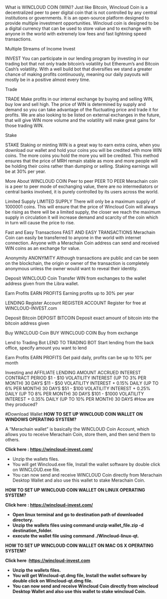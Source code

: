 What is WINCLOUD COIN (WIN)?
Just like Bitcoin, Wincloud Coin is a decentralized peer to peer digital coin that is not controlled by any central institutions or governments. It is an open-source platform designed to provide multiple investment opportunities. Wincloud coin is designed to be a digital currency that can be used to store value and to exchange with anyone in the world with extremely low fees and fast lightning speed transactions.

Multiple Streams of Income
Invest

INVEST
You can participate in our lending program by investing in our trading bot that not only trade bitcoin’s volatility but Ethereum’s and Bitcoin Cash’s volatility. With a well build bot that diversifies we stand a greater chance of making profits continuously, meaning our daily payouts will mostly be in a positive almost every time.

Trade

TRADE
Make profits in our internal exchange by buying and selling WIN, buy low and sell high. The price of WIN is determined by supply and demand so you can take advantage of the fluctuating price and trade it for profits. We are also looking to be listed on external exchanges in the future, that will give WIN more volume and the volatility will make great gains for those trading WIN.

Stake

STAKE
Staking or minting WIN is a great way to earn extra coins, when you download our wallet and hold your coins you will be credited with more WIN coins. The more coins you hold the more you will be credited. This method ensures that the price of MRH remain stable as more and more people will be holding their coins rather than dumping or selling. Staking earnings will be at 30% per year.

More About WINCLOUD COIN
Peer to peer
PEER TO PEER
Merachain coin is a peer to peer mode of exchanging value, there are no intermediators or central banks involved, it is purely controlled by its users across the world.

Limited Supply
LIMITED SUPPLY
There will only be a maximum supply of 1000001 coins. This will ensure that the price of Wincloud Coin will always be rising as there will be a limited supply, the closer we reach the maximum supply in circulation it will increase demand and scarcity of the coin which in turn will cause the price to rise.

Fast and Easy Transactions
FAST AND EASY TRANSACTIONS
Merachain Coin can easily be transferred to anyone in the world with internet connection. Anyone with a Merachain Coin address can send and received WIN coins as an exchange for value.

Anonymity
ANONYMITY
Although transactions are public and can be seen on the blockchain, the origin or owner of the transaction is completely anonymous unless the owner would want to reveal their identity.

Deposit WINCLOUD Coin
Transfer WIN from exchanges to the wallet address given from the Libra wallet.

Earn Profits
EARN PROFITS
Earning profits up to 30% per year

LENDING
Register Account
REGISTER ACCOUNT
Register for free at WINCLOUD-INVEST.com

Deposit Bitcoin
DEPOSIT BITCOIN
Deposit exact amount of bitcoin into the bitcoin address given

Buy WINCLOUD Coin
BUY WINCLOUD COIN
Buy from exchange

Lend to Trading Bot
LEND TO TRADING BOT
Start lending from the back office, specify amount you want to lend

Earn Profits
EARN PROFITS
Get paid daily, profits can be up to 10% per month

Investing and AFFILIATE
LENDING AMOUNT	ACCRUED INTEREST	CONTRACT PERIOD
$1 - $10	VOLATILITY INTEREST (UP TO 3% PER MONTH)	30 DAYS
$11 - $50	VOLATILITY INTEREST + 0.15% DAILY (UP TO 6% PER MONTH)	30 DAYS
$51 - $100	VOLATILITY INTEREST + 0.25% DAILY (UP TO 8% PER MONTH)	30 DAYS
$101 - $1000	VOLATILITY INTEREST + 0.35% DAILY (UP TO 10% PER MONTH)	30 DAYS
#How are they produced?

#Download Wallet
<b>HOW TO SET UP WINCLOUD COIN WALLET ON WINDOWS OPERATING SYSTEM?</b>

A “Merachain wallet” is basically the WINCLOUD Coin Account, which allows you to receive Merachain Coin, store them, and then send them to others.

<b>Click here : https://wincloud-invest.com/</b>
- Unzip the wallets files.
- You will get Wincloud.exe file, Install the wallet software by double click on WINCLOUD.exe file.
- You can now send and receive WINCLOUD Coin directly from Merachain Desktop Wallet and also use this wallet to stake Merachain Coin.

<b> HOW TO SET UP WINCLOUD COIN WALLET ON LINUX OPERATING SYSTEM?</b> 

<b>Click here : https://wincloud-invest.com/
- Open linux terminal and go to destination path of downloaded directory.
- Unzip the wallets files using command unzip wallet_file.zip -d destination_folder.
- execute the wallet file using command ./Wincloud-linux-qt.

<b>HOW TO SET UP WINCLOUD COIN WALLET ON MAC OS X OPERATING SYSTEM?</b>

<b>Click here :https://wincloud-invest.com

- Unzip the wallets files.
- You will get Wincloud-qt.dmg file, Install the wallet software by double click on Wincloud-qt.dmg file.
- You can now send and receive Wincloud Coin directly from wincloud Desktop Wallet and also use this wallet to stake wincloud   Coin.



